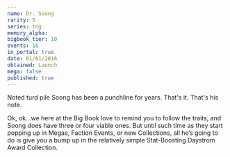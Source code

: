 ```yaml
---
name: Dr. Soong
rarity: 5
series: tng
memory_alpha:
bigbook_tier: 10
events: 16
in_portal: true
date: 01/01/2016
obtained: Launch
mega: false
published: true
---
```


Noted turd pile Soong has been a punchline for years. That's it. That's his note.

Ok, ok...we here at the Big Book love to remind you to follow the traits, and Soong does have three or four viable ones. But until such time as they start popping up in Megas, Faction Events, or new Collections, all he’s going to do is give you a bump up in the relatively simple Stat-Boosting Daystrom Award Collection.
